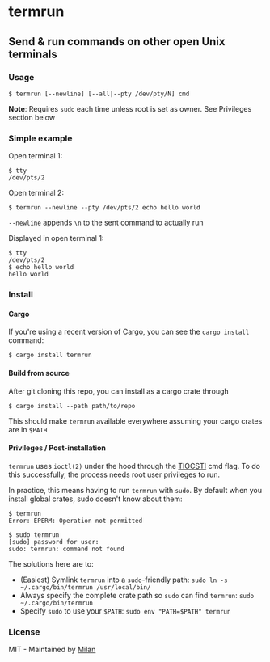 # termrun

## Send & run commands on other open Unix terminals

### Usage

```shell
$ termrun [--newline] [--all|--pty /dev/pty/N] cmd
```

__Note__: Requires `sudo` each time unless root is set as owner. See Privileges section below

### Simple example

Open terminal 1:
```shell
$ tty
/dev/pts/2
```

Open terminal 2:
```shell
$ termrun --newline --pty /dev/pts/2 echo hello world 
```

`--newline` appends `\n` to the sent command to actually run

Displayed in open terminal 1:
```shell
$ tty
/dev/pts/2
$ echo hello world 
hello world 
```

### Install

#### Cargo

If you're using a recent version of Cargo, you can see the `cargo install` command:

```shell
$ cargo install termrun 
```

#### Build from source

After git cloning this repo, you can install as a cargo crate through

```shell
$ cargo install --path path/to/repo
```

This should make `termrun` available everywhere assuming your cargo crates are in `$PATH`

#### Privileges / Post-installation

`termrun` uses `ioctl(2)` under the hood through the [TIOCSTI](https://man7.org/linux/man-pages/man4/tty_ioctl.4.html) cmd flag. To do this successfully, the process needs root user privileges to run.

In practice, this means having to run `termrun` with `sudo`. By default when you install global crates, sudo doesn't know about them:

```shell
$ termrun
Error: EPERM: Operation not permitted

$ sudo termrun
[sudo] password for user: 
sudo: termrun: command not found
```

The solutions here are to:

- (Easiest) Symlink `termrun` into a `sudo`-friendly path: `sudo ln -s ~/.cargo/bin/termrun /usr/local/bin/`
- Always specify the complete crate path so `sudo` can find `termrun`: `sudo ~/.cargo/bin/termrun`
- Specify `sudo` to use your `$PATH`: `sudo env "PATH=$PATH" termrun`

### License

MIT - Maintained by [Milan](https://mdaverde.com)

